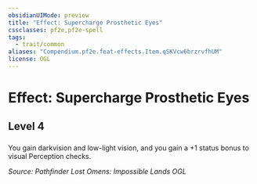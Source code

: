 ```yaml
---
obsidianUIMode: preview
title: "Effect: Supercharge Prosthetic Eyes"
cssclasses: pf2e,pf2e-spell
tags:
  - trait/common
aliases: "Compendium.pf2e.feat-effects.Item.qSKVcw6brzrvfhUM"
license: OGL
---
```

# Effect: Supercharge Prosthetic Eyes
## Level 4
### 






You gain darkvision and low-light vision, and you gain a +1 status bonus to visual Perception checks.

*Source: Pathfinder Lost Omens: Impossible Lands*
*OGL*
